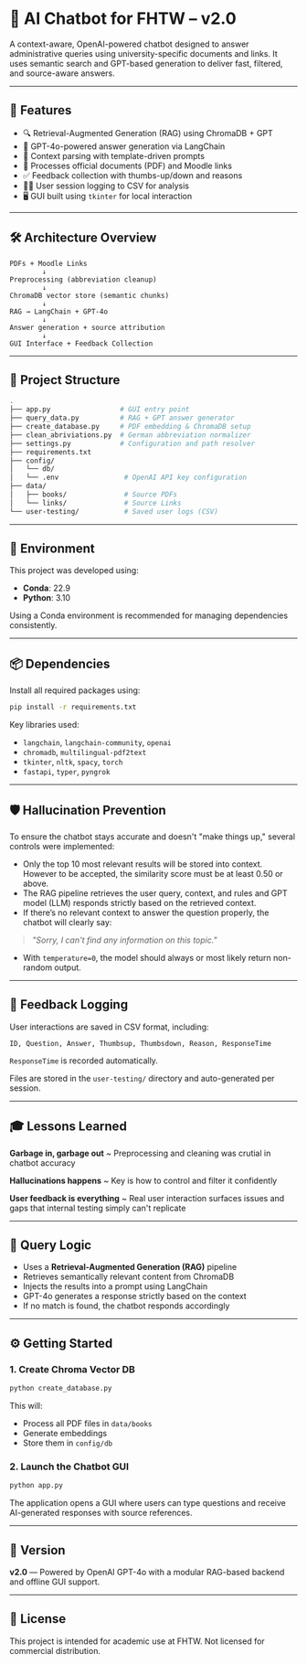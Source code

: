 
# 🤖 AI Chatbot for FHTW – v2.0

A context-aware, OpenAI-powered chatbot designed to answer administrative queries using university-specific documents and links. 
It uses semantic search and GPT-based generation to deliver fast, filtered, and source-aware answers. 

---

## 🚀 Features

- 🔍 Retrieval-Augmented Generation (RAG) using ChromaDB + GPT
- 💬 GPT-4o-powered answer generation via LangChain
- 🧠 Context parsing with template-driven prompts
- 📄 Processes official documents (PDF) and Moodle links
- ✅ Feedback collection with thumbs-up/down and reasons
- 🧑‍💻 User session logging to CSV for analysis
- 🖥️ GUI built using `tkinter` for local interaction

---

## 🛠 Architecture Overview

```text
PDFs + Moodle Links
        ↓
Preprocessing (abbreviation cleanup)
        ↓
ChromaDB vector store (semantic chunks)
        ↓
RAG → LangChain + GPT-4o
        ↓
Answer generation + source attribution
        ↓
GUI Interface + Feedback Collection
```
---

## 📁 Project Structure
```bash
.
├── app.py                 # GUI entry point
├── query_data.py          # RAG + GPT answer generator
├── create_database.py     # PDF embedding & ChromaDB setup
├── clean_abriviations.py  # German abbreviation normalizer
├── settings.py            # Configuration and path resolver
├── requirements.txt
├── config/
│   └── db/               
│   └── .env                # OpenAI API key configuration
├── data/
│   ├── books/              # Source PDFs
│   └── links/              # Source Links
└── user-testing/           # Saved user logs (CSV)
```
---

## 🧰 Environment

This project was developed using:

- **Conda**: 22.9
- **Python**: 3.10

Using a Conda environment is recommended for managing dependencies consistently.

---

## 📦 Dependencies

Install all required packages using:

```bash
pip install -r requirements.txt
```

Key libraries used:

- `langchain`, `langchain-community`, `openai`
- `chromadb`, `multilingual-pdf2text`
- `tkinter`, `nltk`, `spacy`, `torch`
- `fastapi`, `typer`, `pyngrok`

---
## 🛡️ Hallucination Prevention

To ensure the chatbot stays accurate and doesn't "make things up," several controls were implemented:

- Only the top 10 most relevant results will be stored into context. However to be accepted, the similarity score must be at least 0.50 or above.
- The RAG pipeline retrieves the user query, context, and rules and GPT model (LLM) responds strictly based on the retrieved context.
- If there’s no relevant context to answer the question properly, the chatbot will clearly say:
> *"Sorry, I can't find any information on this topic."*
- With `temperature=0`, the model should always or most likely return non-random output.



---

## 🧾 Feedback Logging

User interactions are saved in CSV format, including:

```csv
ID, Question, Answer, Thumbsup, Thumbsdown, Reason, ResponseTime
```
`ResponseTime` is recorded automatically.

Files are stored in the `user-testing/` directory and auto-generated per session.

---


## 🎓 Lessons Learned


**Garbage in, garbage out**       ~ Preprocessing and cleaning was crutial in chatbot accuracy 

**Hallucinations happens**        ~ Key is how to control and filter it confidently

**User feedback is everything**   ~ Real user interaction surfaces issues and gaps that internal testing simply can't replicate

---

## 🧠 Query Logic

- Uses a **Retrieval-Augmented Generation (RAG)** pipeline
- Retrieves semantically relevant content from ChromaDB
- Injects the results into a prompt using LangChain
- GPT-4o generates a response strictly based on the context
- If no match is found, the chatbot responds accordingly

---
## ⚙️ Getting Started

### 1. Create Chroma Vector DB

```bash
python create_database.py
```

This will:
- Process all PDF files in `data/books`
- Generate embeddings
- Store them in `config/db`

### 2. Launch the Chatbot GUI

```bash
python app.py
```

The application opens a GUI where users can type questions and receive AI-generated responses with source references.

---

## 📌 Version

**v2.0** — Powered by OpenAI GPT-4o with a modular RAG-based backend and offline GUI support.

---

## 📜 License

This project is intended for academic use at FHTW. Not licensed for commercial distribution.
